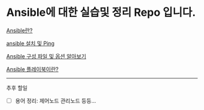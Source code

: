 # Ansible에 대한 실습및 정리 Repo 입니다.

[Ansible란?](https://github.com/C0deWave/ansible_study/blob/master/Docs/Ansible란.md)

[ansible 설치 및 Ping](https://github.com/C0deWave/ansible_study/blob/master/Docs/ansible%EC%84%A4%EC%B9%98.md)

[Ansible 구성 파일 및 옵션 알아보기](https://github.com/C0deWave/ansible_study/blob/master/Docs/ansible%20%EA%B5%AC%EC%84%B1%ED%8C%8C%EC%9D%BC.md)

[Ansible 플레이북이란?](https://github.com/C0deWave/ansible_study/blob/master/Docs/ansible%20%ED%94%8C%EB%A0%88%EC%9D%B4%EB%B6%81.md)

----

추후 할일

- [ ] 용어 정리: 제어노드 관리노드 등등...  